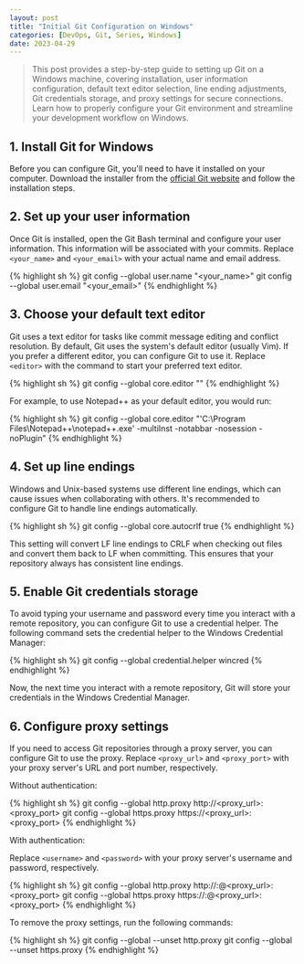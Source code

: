 ```yaml
---
layout: post
title: "Initial Git Configuration on Windows"
categories: [DevOps, Git, Series, Windows]
date: 2023-04-29
---
```


> This post provides a step-by-step guide to setting up Git on a Windows machine, covering installation, user information configuration, default text editor selection, line ending adjustments, Git credentials storage, and proxy settings for secure connections. Learn how to properly configure your Git environment and streamline your development workflow on Windows.

<!--more-->

## 1. Install Git for Windows

Before you can configure Git, you'll need to have it installed on your computer. Download the installer from the [official Git website](https://git-scm.com/download/win) and follow the installation steps.

## 2. Set up your user information

Once Git is installed, open the Git Bash terminal and configure your user information. This information will be associated with your commits. Replace `<your_name>` and `<your_email>` with your actual name and email address.

{% highlight sh %}
git config --global user.name "<your_name>"
git config --global user.email "<your_email>"
{% endhighlight %}

## 3. Choose your default text editor

Git uses a text editor for tasks like commit message editing and conflict resolution. By default, Git uses the system's default editor (usually Vim). If you prefer a different editor, you can configure Git to use it. Replace `<editor>` with the command to start your preferred text editor.

{% highlight sh %}
git config --global core.editor "<editor>"
{% endhighlight %}

For example, to use Notepad++ as your default editor, you would run:

{% highlight sh %}
git config --global core.editor "'C:\Program Files\Notepad++\notepad++.exe' -multiInst -notabbar -nosession -noPlugin"
{% endhighlight %}

## 4. Set up line endings

Windows and Unix-based systems use different line endings, which can cause issues when collaborating with others. It's recommended to configure Git to handle line endings automatically.

{% highlight sh %}
git config --global core.autocrlf true
{% endhighlight %}

This setting will convert LF line endings to CRLF when checking out files and convert them back to LF when committing. This ensures that your repository always has consistent line endings.

## 5. Enable Git credentials storage

To avoid typing your username and password every time you interact with a remote repository, you can configure Git to use a credential helper. The following command sets the credential helper to the Windows Credential Manager:

{% highlight sh %}
git config --global credential.helper wincred
{% endhighlight %}

Now, the next time you interact with a remote repository, Git will store your credentials in the Windows Credential Manager.

## 6. Configure proxy settings

If you need to access Git repositories through a proxy server, you can configure Git to use the proxy. Replace `<proxy_url>` and `<proxy_port>` with your proxy server's URL and port number, respectively.

Without authentication:

{% highlight sh %}
git config --global http.proxy http://<proxy_url>:<proxy_port>
git config --global https.proxy https://<proxy_url>:<proxy_port>
{% endhighlight %}

With authentication:

Replace `<username>` and `<password>` with your proxy server's username and password, respectively.

{% highlight sh %}
git config --global http.proxy http://<username>:<password>@<proxy_url>:<proxy_port>
git config --global https.proxy https://<username>:<password>@<proxy_url>:<proxy_port>
{% endhighlight %}

To remove the proxy settings, run the following commands:

{% highlight sh %}
git config --global --unset http.proxy
git config --global --unset https.proxy
{% endhighlight %}
